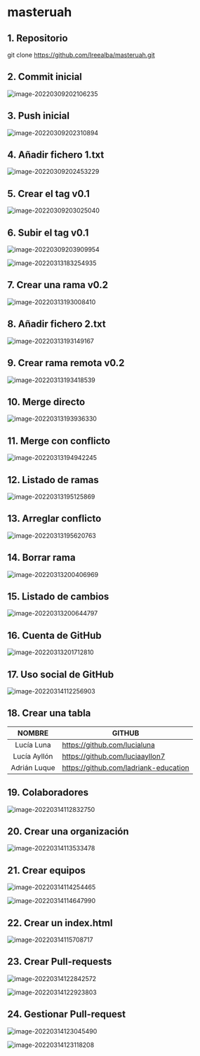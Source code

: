 # masteruah

## 1. Repositorio

git clone https://github.com/Ireealba/masteruah.git

## 2. Commit inicial

![image-20220309202106235](C:\Users\iap23\AppData\Roaming\Typora\typora-user-images\image-20220309202106235.png)

## 3. Push inicial

![image-20220309202310894](C:\Users\iap23\AppData\Roaming\Typora\typora-user-images\image-20220309202310894.png)

## 4. Añadir fichero 1.txt

![image-20220309202453229](C:\Users\iap23\AppData\Roaming\Typora\typora-user-images\image-20220309202453229.png)

## 5. Crear el tag v0.1

![image-20220309203025040](C:\Users\iap23\AppData\Roaming\Typora\typora-user-images\image-20220309203025040.png)

## 6. Subir el tag v0.1

![image-20220309203909954](C:\Users\iap23\AppData\Roaming\Typora\typora-user-images\image-20220309203909954.png)



![image-20220313183254935](C:\Users\iap23\AppData\Roaming\Typora\typora-user-images\image-20220313183254935.png)



## 7. Crear una rama v0.2

![image-20220313193008410](C:\Users\iap23\AppData\Roaming\Typora\typora-user-images\image-20220313193008410.png)

## 8. Añadir fichero 2.txt

![image-20220313193149167](C:\Users\iap23\AppData\Roaming\Typora\typora-user-images\image-20220313193149167.png)

## 9. Crear rama remota v0.2

![image-20220313193418539](C:\Users\iap23\AppData\Roaming\Typora\typora-user-images\image-20220313193418539.png)

## 10. Merge directo

![image-20220313193936330](C:\Users\iap23\AppData\Roaming\Typora\typora-user-images\image-20220313193936330.png)

## 11. Merge con conflicto

![image-20220313194942245](C:\Users\iap23\AppData\Roaming\Typora\typora-user-images\image-20220313194942245.png)

## 12. Listado de ramas

![image-20220313195125869](C:\Users\iap23\AppData\Roaming\Typora\typora-user-images\image-20220313195125869.png)

## 13. Arreglar conflicto

![image-20220313195620763](C:\Users\iap23\AppData\Roaming\Typora\typora-user-images\image-20220313195620763.png)

## 14. Borrar rama

![image-20220313200406969](C:\Users\iap23\AppData\Roaming\Typora\typora-user-images\image-20220313200406969.png)

## 15. Listado de cambios

![image-20220313200644797](C:\Users\iap23\AppData\Roaming\Typora\typora-user-images\image-20220313200644797.png)

## 16. Cuenta de GitHub

![image-20220313201712810](C:\Users\iap23\AppData\Roaming\Typora\typora-user-images\image-20220313201712810.png)

## 17. Uso social de GitHub

![image-20220314112256903](C:\Users\iap23\AppData\Roaming\Typora\typora-user-images\image-20220314112256903.png)

## 18. Crear una tabla

|    NOMBRE    | GITHUB                                |
| :----------: | ------------------------------------- |
|  Lucía Luna  | https://github.com/lucialuna          |
| Lucía Ayllón | https://github.com/luciaayllon7       |
| Adrián Luque | https://github.com/ladriank-education |

## 19. Colaboradores

![image-20220314112832750](C:\Users\iap23\AppData\Roaming\Typora\typora-user-images\image-20220314112832750.png)

## 20. Crear una organización

![image-20220314113533478](C:\Users\iap23\AppData\Roaming\Typora\typora-user-images\image-20220314113533478.png)

## 21. Crear equipos

![image-20220314114254465](C:\Users\iap23\AppData\Roaming\Typora\typora-user-images\image-20220314114254465.png)

![image-20220314114647990](C:\Users\iap23\AppData\Roaming\Typora\typora-user-images\image-20220314114647990.png)

## 22. Crear un index.html

![image-20220314115708717](C:\Users\iap23\AppData\Roaming\Typora\typora-user-images\image-20220314115708717.png)

## 23. Crear Pull-requests

![image-20220314122842572](C:\Users\iap23\AppData\Roaming\Typora\typora-user-images\image-20220314122842572.png)

![image-20220314122923803](C:\Users\iap23\AppData\Roaming\Typora\typora-user-images\image-20220314122923803.png)

## 24. Gestionar Pull-request

![image-20220314123045490](C:\Users\iap23\AppData\Roaming\Typora\typora-user-images\image-20220314123045490.png)

![image-20220314123118208](C:\Users\iap23\AppData\Roaming\Typora\typora-user-images\image-20220314123118208.png)

